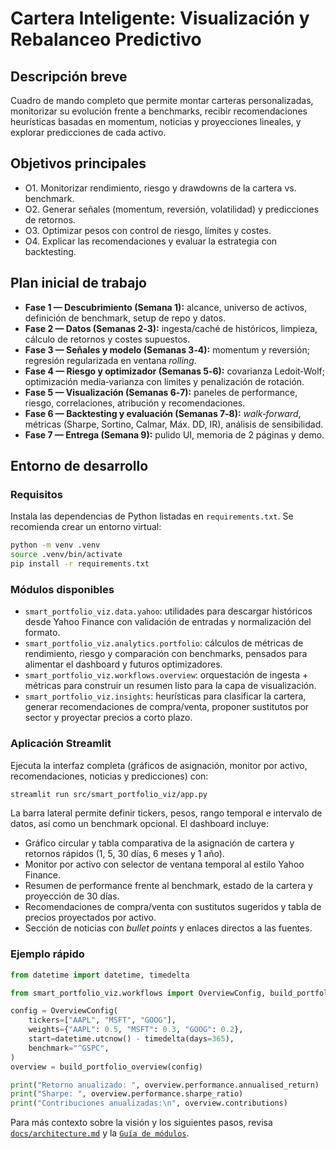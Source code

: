 # Cartera Inteligente: Visualización y Rebalanceo Predictivo

## Descripción breve
Cuadro de mando completo que permite montar carteras personalizadas, monitorizar
su evolución frente a benchmarks, recibir recomendaciones heurísticas basadas en
momentum, noticias y proyecciones lineales, y explorar predicciones de cada
activo.

## Objetivos principales
- O1. Monitorizar rendimiento, riesgo y drawdowns de la cartera vs. benchmark.
- O2. Generar señales (momentum, reversión, volatilidad) y predicciones de retornos.
- O3. Optimizar pesos con control de riesgo, límites y costes.
- O4. Explicar las recomendaciones y evaluar la estrategia con backtesting.

## Plan inicial de trabajo
- **Fase 1 — Descubrimiento (Semana 1):** alcance, universo de activos, definición de benchmark, setup de repo y datos.
- **Fase 2 — Datos (Semanas 2‑3):** ingesta/caché de históricos, limpieza, cálculo de retornos y costes supuestos.
- **Fase 3 — Señales y modelo (Semanas 3‑4):** momentum y reversión; regresión regularizada en ventana *rolling*.
- **Fase 4 — Riesgo y optimizador (Semanas 5‑6):** covarianza Ledoit‑Wolf; optimización media‑varianza con límites y penalización de rotación.
- **Fase 5 — Visualización (Semanas 6‑7):** paneles de performance, riesgo, correlaciones, atribución y recomendaciones.
- **Fase 6 — Backtesting y evaluación (Semanas 7‑8):** *walk‑forward*, métricas (Sharpe, Sortino, Calmar, Máx. DD, IR), análisis de sensibilidad.
- **Fase 7 — Entrega (Semana 9):** pulido UI, memoria de 2 páginas y demo.

## Entorno de desarrollo

### Requisitos
Instala las dependencias de Python listadas en `requirements.txt`. Se recomienda
crear un entorno virtual:

```bash
python -m venv .venv
source .venv/bin/activate
pip install -r requirements.txt
```

### Módulos disponibles
- `smart_portfolio_viz.data.yahoo`: utilidades para descargar históricos desde
  Yahoo Finance con validación de entradas y normalización del formato.
- `smart_portfolio_viz.analytics.portfolio`: cálculos de métricas de rendimiento,
  riesgo y comparación con benchmarks, pensados para alimentar el dashboard y
  futuros optimizadores.
- `smart_portfolio_viz.workflows.overview`: orquestación de ingesta + métricas
  para construir un resumen listo para la capa de visualización.
- `smart_portfolio_viz.insights`: heurísticas para clasificar la cartera,
  generar recomendaciones de compra/venta, proponer sustitutos por sector y
  proyectar precios a corto plazo.

### Aplicación Streamlit
Ejecuta la interfaz completa (gráficos de asignación, monitor por activo,
recomendaciones, noticias y predicciones) con:

```bash
streamlit run src/smart_portfolio_viz/app.py
```

La barra lateral permite definir tickers, pesos, rango temporal e intervalo de
datos, así como un benchmark opcional. El dashboard incluye:

- Gráfico circular y tabla comparativa de la asignación de cartera y retornos
  rápidos (1, 5, 30 días, 6 meses y 1 año).
- Monitor por activo con selector de ventana temporal al estilo Yahoo Finance.
- Resumen de performance frente al benchmark, estado de la cartera y proyección
  de 30 días.
- Recomendaciones de compra/venta con sustitutos sugeridos y tabla de precios
  proyectados por activo.
- Sección de noticias con *bullet points* y enlaces directos a las fuentes.

### Ejemplo rápido
```python
from datetime import datetime, timedelta

from smart_portfolio_viz.workflows import OverviewConfig, build_portfolio_overview

config = OverviewConfig(
    tickers=["AAPL", "MSFT", "GOOG"],
    weights={"AAPL": 0.5, "MSFT": 0.3, "GOOG": 0.2},
    start=datetime.utcnow() - timedelta(days=365),
    benchmark="^GSPC",
)
overview = build_portfolio_overview(config)

print("Retorno anualizado: ", overview.performance.annualised_return)
print("Sharpe: ", overview.performance.sharpe_ratio)
print("Contribuciones anualizadas:\n", overview.contributions)
```

Para más contexto sobre la visión y los siguientes pasos, revisa
[`docs/architecture.md`](docs/architecture.md) y la
[`Guía de módulos`](docs/module_overview.md).
